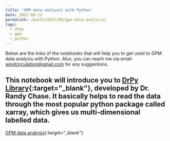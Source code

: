 ```yaml
---
title: 'GPM data analysis with Python'
date: 2022-09-11
permalink: /posts/2022/09/gpm-data-analysis/
tags:
  - drpy
  - gpm
  - python
---
```


Below are the links of the notebooks that will help you to get used to GPM data analysis with Python. Also, you can reach me via email <a href = "mailto: windcirculation@gmail.com">windcirculation@gmail.com</a> for any suggestions.

This notebook will introduce you to [DrPy Library](https://github.com/dopplerchase/DRpy){:target="_blank"}, developed by Dr. Randy Chase. It basically helps to read the data through the most popular python package called xarray, which gives us multi-dimensional labelled data.
------

[GPM data analysis](https://syedha.com/gpmanalysis/gpm_drpy.html){:target="_blank"}